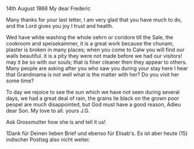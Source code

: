  14th August 1866
My dear Frederic

Many thanks for your last letter, I am very glad that you have much to do, and the Lord gives you joy I trust and health.

Wed have white washing the whole oehrn or coridore till the Sale, the cookroom and speisekammer, it is a great work because the chunam, plaster is broken in many places; when you come to Calw you will find our walls beautiful. it is a pity they were not made before we had our visitors! may it be so with our souls; that is finer cleaner then they appear to others. Many people are asking after you who saw you during your stay here I hear that Grandmama is not well what is the matter with her? Do you visit her some time?

To day we rejoice to see the sun which we have not seen during several days, we had a great deal of rain, the grains lie black on the grown poor peopel are much disappointed, but God must have a good reason, Adieu dear Son. My love to all.
 yours J.G.

Ask Grossmutter how she is and tell it us!

1Dank für Deinen lieben Brief und ebenso für Elisab's. Es ist aber heute (15) indischer Posttag also nicht weiter.

